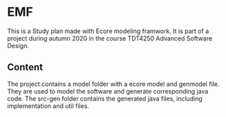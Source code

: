 # EMF
This is a Study plan made with Ecore modeling framwork. It is part of a project during autumn 2020 in the course TDT4250 Advanced Software Design.

## Content
The project contains a model folder with a ecore model and genmodel file. They are used to model the software and generate corresponding java code.
The src-gen folder contains the generated java files, including implementation and util files.